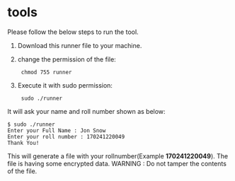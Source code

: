 # tools

Please follow the below steps to run the tool.

1. Download this runner file to your machine.
2. change the permission of the file:
       
       
        chmod 755 runner
       
       
3. Execute it with sudo permission:
        
       
        sudo ./runner
        
It will ask your name and roll number shown as below:
       
```
$ sudo ./runner 
Enter your Full Name : Jon Snow
Enter your roll number : 170241220049
Thank You!
```
       
This will generate a file with your rollnumber(Example **170241220049**). The file is having some encrypted data.
WARNING : Do not tamper the contents of the file.

